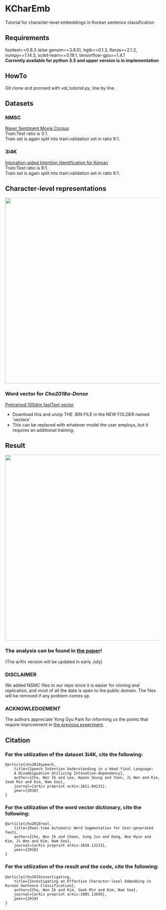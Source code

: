 # KCharEmb
Tutorial for character-level embeddings in Korean sentence classification

## Requirements
fasttext==0.8.3 (else gensim==3.6.0), hgtk==0.1.3, Keras==2.1.2,<br/> 
numpy==1.14.3, scikit-learn==0.19.1, tensorflow-gpu==1.4.1<br/>
**Currently available for python 3.5 and upper version is in implementation**

## HowTo
Git clone and proceed with *val_tutorial.py*, line by line.

## Datasets
### NMSC
[Naver Sentiment Movie Corpus](https://github.com/e9t/nsmc)<br/> 
Train:Test ratio is 3:1.<br/> 
Train set is again split into train:validation set in ratio 9:1.
### 3i4K
[Intonation-aided Intention Identification for Korean](https://github.com/warnikchow/3i4k)<br/> 
Train:Test ratio is 9:1.<br/> 
Train set is again split into train:validation set in ratio 9:1.

## Character-level representations
<image src="https://github.com/warnikchow/kcharemb/blob/master/images/fig1.png" width="600"><br/>

### Word vector for *Cho2018a-Dense*
[Pretrained 100dim fastText vector](https://drive.google.com/open?id=1jHbjOcnaLourFzNuP47yGQVhBTq6Wgor)
* Download this and unzip THE .BIN FILE in the NEW FOLDER named 'vectors'
* This can be replaced with whatever model the user employs, but it requires an additional training.

## Result
<image src="https://github.com/warnikchow/kcharemb/blob/master/images/fig2.PNG" width="600"><br/>

### The analysis can be found in [the paper](https://arxiv.org/abs/1905.13656)! <br/>
(The arXiv version will be updated in early July)

### DISCLAIMER
We added NSMC files to our repo since it is easier for cloning and replication, and most of all the data is open to the public domain. The files will be removed if any problem comes up.

### ACKNOWLEDGEMENT
The authors appreciate Yong Gyu Park for informing us the points that require improvement in [the previous experiment](https://github.com/warnikchow/dlk2nlp#8-character-embedding).

## Citation
### For the utilization of the dataset 3i4K, cite the following:
```
@article{cho2018speech,
	title={Speech Intention Understanding in a Head-final Language: 
	A Disambiguation Utilizing Intonation-dependency},
	author={Cho, Won Ik and Lee, Hyeon Seung and Yoon, Ji Won and Kim, Seok Min and Kim, Nam Soo},
	journal={arXiv preprint arXiv:1811.04231},
	year={2018}
}
```
### For the utilization of the word vector dictionary, cite the following:
```
@article{cho2018real,
	title={Real-time Automatic Word Segmentation for User-generated Text},
	author={Cho, Won Ik and Cheon, Sung Jun and Kang, Woo Hyun and Kim, Ji Won and Kim, Nam Soo},
	journal={arXiv preprint arXiv:1810.13113},
	year={2018}
}
```
### For the utilization of the result and the code, cite the following:
```
@article{cho2019investigating,
	title={Investigating an Effective Character-level Embedding in Korean Sentence Classification},
	author={Cho, Won Ik and Kim, Seok Min and Kim, Nam Soo},
	journal={arXiv preprint arXiv:1905.13656},
	year={2019}
}
```
